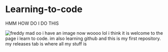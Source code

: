 # Learning-to-code
HMM HOW DO I DO THIS

![freddy mad](https://github.com/VastXanderman/Learning-to-code/assets/168394656/44d1909f-9d28-47d4-b32e-3412a2d41297)
oo i have an image now woooo
lol
i think it is
welcome to the page i learn to code. im also learning github and this is my first repository. my releases tab is where all my stuff is
